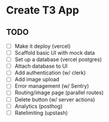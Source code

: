 # Create T3 App

## TODO

- [ ] Make it deploy (vercel)
- [ ] Scaffold basic UI with mock data
- [ ] Set up a database (vercel postgres)
- [ ] Attach database to UI
- [ ] Add authentication (w/ clerk)
- [ ] Add image upload
- [ ] Error management (w/ Sentry)
- [ ] Routing/image page (parallel routes)
- [ ] Delete button (w/ server actions)
- [ ] Analytics (posthog)
- [ ] Ratelimiting (upstash)
